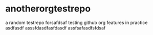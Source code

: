 # anotherorgtestrepo
a random testrepo forsafdsaf testing github org features in practice
asdfasdf
asssfdasdfasfdasdf
assfsafasdfsfdsaf
